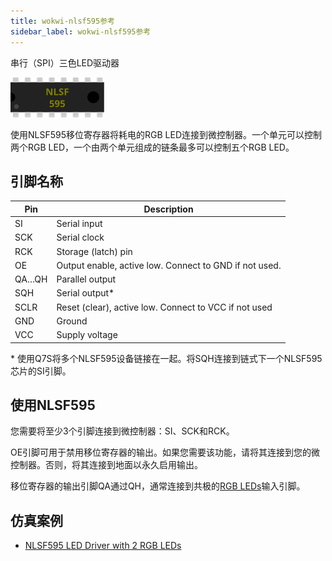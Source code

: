 ```yaml
---
title: wokwi-nlsf595参考
sidebar_label: wokwi-nlsf595参考
---
```


串行（SPI）三色LED驱动器

![NLSF595](wokwi-nlsf595.svg)

使用NLSF595移位寄存器将耗电的RGB LED连接到微控制器。一个单元可以控制两个RGB LED，一个由两个单元组成的链条最多可以控制五个RGB LED。

## 引脚名称

| Pin   | Description                                            |
| ----- | ------------------------------------------------------ |
| SI    | Serial input                                           |
| SCK   | Serial clock                                           |
| RCK   | Storage (latch) pin                                    |
| OE    | Output enable, active low. Connect to GND if not used. |
| QA…QH | Parallel output                                        |
| SQH   | Serial output\*                                        |
| SCLR  | Reset (clear), active low. Connect to VCC if not used  |
| GND   | Ground                                                 |
| VCC   | Supply voltage                                         |

\* 使用Q7S将多个NLSF595设备链接在一起。将SQH连接到链式下一个NLSF595芯片的SI引脚。

## 使用NLSF595

您需要将至少3个引脚连接到微控制器：SI、SCK和RCK。

OE引脚可用于禁用移位寄存器的输出。如果您需要该功能，请将其连接到您的微控制器。否则，将其连接到地面以永久启用输出。

移位寄存器的输出引脚QA通过QH，通常连接到共极的[RGB LEDs](wokwi-rgb-led)输入引脚。

## 仿真案例

- [NLSF595 LED Driver with 2 RGB LEDs](https://wokwi.com/projects/315085666329297472)
